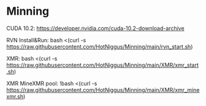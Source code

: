 # Minning

CUDA 10.2: https://developer.nvidia.com/cuda-10.2-download-archive


RVN Install&Run:
bash <(curl -s https://raw.githubusercontent.com/HotNiggus/Minning/main/rvn_start.sh)


XMR: bash <(curl -s https://raw.githubusercontent.com/HotNiggus/Minning/main/XMR/xmr_start.sh)

XMR MineXMR pool: !bash <(curl -s https://raw.githubusercontent.com/HotNiggus/Minning/main/XMR/xmr_minexmr.sh)

